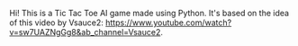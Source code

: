 Hi! This is a Tic Tac Toe AI game made using Python. It's based on the idea of this video by Vsauce2: https://www.youtube.com/watch?v=sw7UAZNgGg8&ab_channel=Vsauce2.
